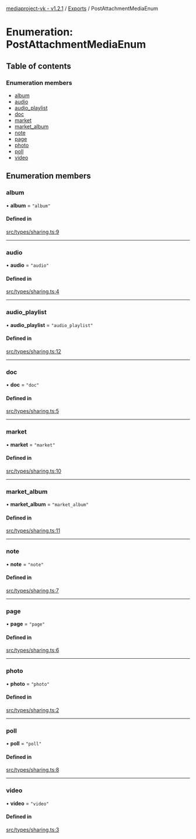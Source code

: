[mediaproject-vk - v1.2.1](../README.md) / [Exports](../modules.md) / PostAttachmentMediaEnum

# Enumeration: PostAttachmentMediaEnum

## Table of contents

### Enumeration members

- [album](PostAttachmentMediaEnum.md#album)
- [audio](PostAttachmentMediaEnum.md#audio)
- [audio\_playlist](PostAttachmentMediaEnum.md#audio_playlist)
- [doc](PostAttachmentMediaEnum.md#doc)
- [market](PostAttachmentMediaEnum.md#market)
- [market\_album](PostAttachmentMediaEnum.md#market_album)
- [note](PostAttachmentMediaEnum.md#note)
- [page](PostAttachmentMediaEnum.md#page)
- [photo](PostAttachmentMediaEnum.md#photo)
- [poll](PostAttachmentMediaEnum.md#poll)
- [video](PostAttachmentMediaEnum.md#video)

## Enumeration members

### album

• **album** = `"album"`

#### Defined in

[src/types/sharing.ts:9](https://github.com/ktsstudio/mediaproject-vk/blob/6c79544/src/types/sharing.ts#L9)

___

### audio

• **audio** = `"audio"`

#### Defined in

[src/types/sharing.ts:4](https://github.com/ktsstudio/mediaproject-vk/blob/6c79544/src/types/sharing.ts#L4)

___

### audio\_playlist

• **audio\_playlist** = `"audio_playlist"`

#### Defined in

[src/types/sharing.ts:12](https://github.com/ktsstudio/mediaproject-vk/blob/6c79544/src/types/sharing.ts#L12)

___

### doc

• **doc** = `"doc"`

#### Defined in

[src/types/sharing.ts:5](https://github.com/ktsstudio/mediaproject-vk/blob/6c79544/src/types/sharing.ts#L5)

___

### market

• **market** = `"market"`

#### Defined in

[src/types/sharing.ts:10](https://github.com/ktsstudio/mediaproject-vk/blob/6c79544/src/types/sharing.ts#L10)

___

### market\_album

• **market\_album** = `"market_album"`

#### Defined in

[src/types/sharing.ts:11](https://github.com/ktsstudio/mediaproject-vk/blob/6c79544/src/types/sharing.ts#L11)

___

### note

• **note** = `"note"`

#### Defined in

[src/types/sharing.ts:7](https://github.com/ktsstudio/mediaproject-vk/blob/6c79544/src/types/sharing.ts#L7)

___

### page

• **page** = `"page"`

#### Defined in

[src/types/sharing.ts:6](https://github.com/ktsstudio/mediaproject-vk/blob/6c79544/src/types/sharing.ts#L6)

___

### photo

• **photo** = `"photo"`

#### Defined in

[src/types/sharing.ts:2](https://github.com/ktsstudio/mediaproject-vk/blob/6c79544/src/types/sharing.ts#L2)

___

### poll

• **poll** = `"poll"`

#### Defined in

[src/types/sharing.ts:8](https://github.com/ktsstudio/mediaproject-vk/blob/6c79544/src/types/sharing.ts#L8)

___

### video

• **video** = `"video"`

#### Defined in

[src/types/sharing.ts:3](https://github.com/ktsstudio/mediaproject-vk/blob/6c79544/src/types/sharing.ts#L3)

